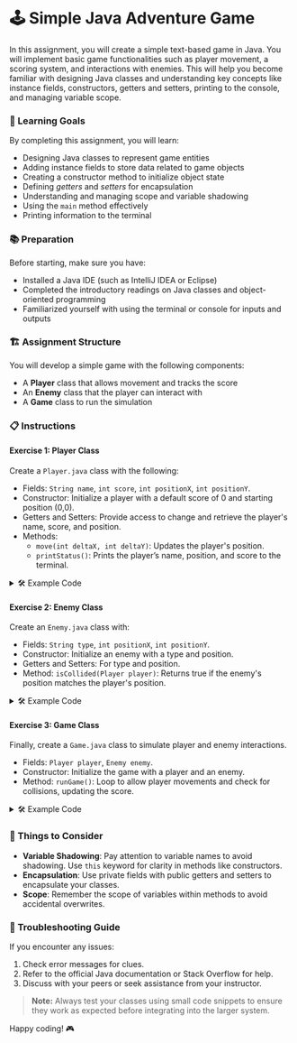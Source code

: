 # 🕹️ Simple Java Adventure Game

In this assignment, you will create a simple text-based game in Java. You will implement basic game functionalities such as player movement, a scoring system, and interactions with enemies. This will help you become familiar with designing Java classes and understanding key concepts like instance fields, constructors, getters and setters, printing to the console, and managing variable scope.

### 🎯 Learning Goals

By completing this assignment, you will learn:
* Designing Java classes to represent game entities
* Adding instance fields to store data related to game objects
* Creating a constructor method to initialize object state
* Defining *getters* and *setters* for encapsulation
* Understanding and managing scope and variable shadowing
* Using the `main` method effectively
* Printing information to the terminal

### 📚 Preparation
Before starting, make sure you have:
- Installed a Java IDE (such as IntelliJ IDEA or Eclipse)
- Completed the introductory readings on Java classes and object-oriented programming
- Familiarized yourself with using the terminal or console for inputs and outputs

### 🏗️ Assignment Structure

You will develop a simple game with the following components:
- A **Player** class that allows movement and tracks the score
- An **Enemy** class that the player can interact with
- A **Game** class to run the simulation

### 📋 Instructions

#### Exercise 1: Player Class

Create a `Player.java` class with the following:
- Fields: `String name`, `int score`, `int positionX`, `int positionY`.
- Constructor: Initialize a player with a default score of 0 and starting position (0,0).
- Getters and Setters: Provide access to change and retrieve the player's name, score, and position.
- Methods: 
  - `move(int deltaX, int deltaY)`: Updates the player's position.
  - `printStatus()`: Prints the player’s name, position, and score to the terminal.

<details>
  <summary>🛠 Example Code</summary>

```java
public class Player {
  // Fields
  private String name;
  private int score;
  private int positionX;
  private int positionY;

  // Constructor
  public Player(String name) {
    this.name = name;
    this.score = 0;
    this.positionX = 0;
    this.positionY = 0;
  }
  
  // Getters and Setters
  public String getName() { return name; }
  public void setName(String name) { this.name = name; }
  public int getScore() { return score; }
  public void setScore(int score) { this.score = score; }
  public int getPositionX() { return positionX; }
  public void setPositionX(int positionX) { this.positionX = positionX; }
  public int getPositionY() { return positionY; }
  public void setPositionY(int positionY) { this.positionY = positionY; }

  // Methods
  public void move(int deltaX, int deltaY) {
    this.positionX += deltaX;
    this.positionY += deltaY;
  }

  public void printStatus() {
    System.out.println("Player: " + name);
    System.out.println("Score: " + score);
    System.out.println("Position: (" + positionX + ", " + positionY + ")");
  }
}
```
</details>

#### Exercise 2: Enemy Class

Create an `Enemy.java` class with:
- Fields: `String type`, `int positionX`, `int positionY`.
- Constructor: Initialize an enemy with a type and position.
- Getters and Setters: For type and position.
- Method: `isCollided(Player player)`: Returns true if the enemy's position matches the player's position.

<details>
  <summary>🛠 Example Code</summary>

```java
public class Enemy {
  // Fields
  private String type;
  private int positionX;
  private int positionY;

  // Constructor
  public Enemy(String type, int positionX, int positionY) {
    this.type = type;
    this.positionX = positionX;
    this.positionY = positionY;
  }

  // Getters and Setters
  public String getType() { return type; }
  public void setType(String type) { this.type = type; }
  public int getPositionX() { return positionX; }
  public void setPositionX(int positionX) { this.positionX = positionX; }
  public int getPositionY() { return positionY; }
  public void setPositionY(int positionY) { this.positionY = positionY; }

  // Methods
  public boolean isCollided(Player player) {
    return this.positionX == player.getPositionX() && this.positionY == player.getPositionY();
  }
}
```
</details>

#### Exercise 3: Game Class

Finally, create a `Game.java` class to simulate player and enemy interactions.
- Fields: `Player player`, `Enemy enemy`.
- Constructor: Initialize the game with a player and an enemy.
- Method: `runGame()`: Loop to allow player movements and check for collisions, updating the score.

<details>
  <summary>🛠 Example Code</summary>

```java
import java.util.Scanner;

public class Game {
  private Player player;
  private Enemy enemy;
  
  public Game(Player player, Enemy enemy) {
    this.player = player;
    this.enemy = enemy;
  }

  public void runGame() {
    Scanner scanner = new Scanner(System.in);
    while (true) {
      player.printStatus();
      System.out.println("Enter move direction (x y): ");
      int deltaX = scanner.nextInt();
      int deltaY = scanner.nextInt();
      player.move(deltaX, deltaY);

      if (enemy.isCollided(player)) {
        System.out.println("Collision with enemy " + enemy.getType() + "!");
        player.setScore(player.getScore() + 10);
        System.out.println("Score: " + player.getScore());
      }
    }
  }
  
  public static void main(String[] args) {
    Player player = new Player("Hero");
    Enemy enemy = new Enemy("Goblin", 1, 1);
    Game game = new Game(player, enemy);
    game.runGame();
  }
}
```
</details>

### 🤔 Things to Consider

- **Variable Shadowing**: Pay attention to variable names to avoid shadowing. Use `this` keyword for clarity in methods like constructors.
- **Encapsulation**: Use private fields with public getters and setters to encapsulate your classes.
- **Scope**: Remember the scope of variables within methods to avoid accidental overwrites.

### 🚨 Troubleshooting Guide
If you encounter any issues:
1. Check error messages for clues.
2. Refer to the official Java documentation or Stack Overflow for help.
3. Discuss with your peers or seek assistance from your instructor.

> **Note:** Always test your classes using small code snippets to ensure they work as expected before integrating into the larger system.

Happy coding! 🎮